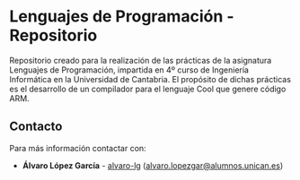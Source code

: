 # Lenguajes de Programación - Repositorio

Repositorio creado para la realización de las prácticas de la asignatura Lenguajes de Programación, impartida en 4º curso de Ingeniería Informática en la Universidad de Cantabria. El propósito de dichas prácticas es el desarrollo de un compilador para el lenguaje Cool que genere código ARM.

## Contacto

Para más información contactar con:
* **Álvaro López García** - [alvaro-lg](https://github.com/alvaro-lg) ([alvaro.lopezgar@alumnos.unican.es](mailto:alvaro.lopezgar@alumnos.unican.es))
